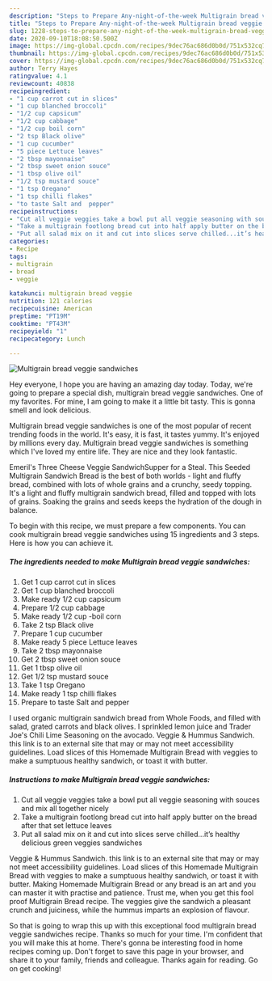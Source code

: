 ```yaml
---
description: "Steps to Prepare Any-night-of-the-week Multigrain bread veggie sandwiches"
title: "Steps to Prepare Any-night-of-the-week Multigrain bread veggie sandwiches"
slug: 1228-steps-to-prepare-any-night-of-the-week-multigrain-bread-veggie-sandwiches
date: 2020-09-10T18:08:50.500Z
image: https://img-global.cpcdn.com/recipes/9dec76ac686d0b0d/751x532cq70/multigrain-bread-veggie-sandwiches-recipe-main-photo.jpg
thumbnail: https://img-global.cpcdn.com/recipes/9dec76ac686d0b0d/751x532cq70/multigrain-bread-veggie-sandwiches-recipe-main-photo.jpg
cover: https://img-global.cpcdn.com/recipes/9dec76ac686d0b0d/751x532cq70/multigrain-bread-veggie-sandwiches-recipe-main-photo.jpg
author: Terry Hayes
ratingvalue: 4.1
reviewcount: 40838
recipeingredient:
- "1 cup carrot cut in slices"
- "1 cup blanched broccoli"
- "1/2 cup capsicum"
- "1/2 cup cabbage"
- "1/2 cup boil corn"
- "2 tsp Black olive"
- "1 cup cucumber"
- "5 piece Lettuce leaves"
- "2 tbsp mayonnaise"
- "2 tbsp sweet onion souce"
- "1 tbsp olive oil"
- "1/2 tsp mustard souce"
- "1 tsp Oregano"
- "1 tsp chilli flakes"
- "to taste Salt and  pepper"
recipeinstructions:
- "Cut all veggie veggies take a bowl put all veggie seasoning with souces and mix all together nicely"
- "Take a multigrain footlong bread cut into half apply butter on the bread after that set lettuce leaves"
- "Put all salad mix on it and cut into slices serve chilled...it’s healthy delicious green veggies sandwiches"
categories:
- Recipe
tags:
- multigrain
- bread
- veggie

katakunci: multigrain bread veggie 
nutrition: 121 calories
recipecuisine: American
preptime: "PT19M"
cooktime: "PT43M"
recipeyield: "1"
recipecategory: Lunch

---
```



![Multigrain bread veggie sandwiches](https://img-global.cpcdn.com/recipes/9dec76ac686d0b0d/751x532cq70/multigrain-bread-veggie-sandwiches-recipe-main-photo.jpg)

Hey everyone, I hope you are having an amazing day today. Today, we're going to prepare a special dish, multigrain bread veggie sandwiches. One of my favorites. For mine, I am going to make it a little bit tasty. This is gonna smell and look delicious.

Multigrain bread veggie sandwiches is one of the most popular of recent trending foods in the world. It's easy, it is fast, it tastes yummy. It's enjoyed by millions every day. Multigrain bread veggie sandwiches is something which I've loved my entire life. They are nice and they look fantastic.

Emeril&#39;s Three Cheese Veggie SandwichSupper for a Steal. This Seeded Multigrain Sandwich Bread is the best of both worlds - light and fluffy bread, combined with lots of whole grains and a crunchy, seedy topping. It&#39;s a light and fluffy multigrain sandwich bread, filled and topped with lots of grains. Soaking the grains and seeds keeps the hydration of the dough in balance.


To begin with this recipe, we must prepare a few components. You can cook multigrain bread veggie sandwiches using 15 ingredients and 3 steps. Here is how you can achieve it.

<!--inarticleads1-->

##### The ingredients needed to make Multigrain bread veggie sandwiches:

1. Get 1 cup carrot cut in slices
1. Get 1 cup blanched broccoli
1. Make ready 1/2 cup capsicum
1. Prepare 1/2 cup cabbage
1. Make ready 1/2 cup -boil corn
1. Take 2 tsp Black olive
1. Prepare 1 cup cucumber
1. Make ready 5 piece Lettuce leaves
1. Take 2 tbsp mayonnaise
1. Get 2 tbsp sweet onion souce
1. Get 1 tbsp olive oil
1. Get 1/2 tsp mustard souce
1. Take 1 tsp Oregano
1. Make ready 1 tsp chilli flakes
1. Prepare to taste Salt and  pepper


I used organic multigrain sandwich bread from Whole Foods, and filled with salad, grated carrots and black olives. I sprinkled lemon juice and Trader Joe&#39;s Chili Lime Seasoning on the avocado. Veggie &amp; Hummus Sandwich. this link is to an external site that may or may not meet accessibility guidelines. Load slices of this Homemade Multigrain Bread with veggies to make a sumptuous healthy sandwich, or toast it with butter. 

<!--inarticleads2-->

##### Instructions to make Multigrain bread veggie sandwiches:

1. Cut all veggie veggies take a bowl put all veggie seasoning with souces and mix all together nicely
1. Take a multigrain footlong bread cut into half apply butter on the bread after that set lettuce leaves
1. Put all salad mix on it and cut into slices serve chilled...it’s healthy delicious green veggies sandwiches


Veggie &amp; Hummus Sandwich. this link is to an external site that may or may not meet accessibility guidelines. Load slices of this Homemade Multigrain Bread with veggies to make a sumptuous healthy sandwich, or toast it with butter. Making Homemade Multigrain Bread or any bread is an art and you can master it with practise and patience. Trust me, when you get this fool proof Multigrain Bread recipe. The veggies give the sandwich a pleasant crunch and juiciness, while the hummus imparts an explosion of flavour. 

So that is going to wrap this up with this exceptional food multigrain bread veggie sandwiches recipe. Thanks so much for your time. I'm confident that you will make this at home. There's gonna be interesting food in home recipes coming up. Don't forget to save this page in your browser, and share it to your family, friends and colleague. Thanks again for reading. Go on get cooking!
